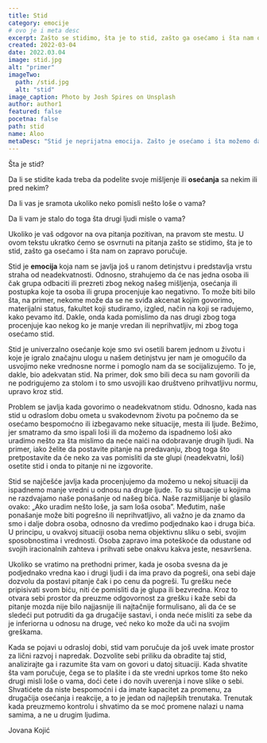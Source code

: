 ```yaml
---
title: Stid
category: emocije
# ovo je i meta desc
excerpt: Zašto se stidimo, šta je to stid, zašto ga osećamo i šta nam on zapravo poručuje?
created: 2022-03-04
date: 2022.03.04
image: stid.jpg
alt: "primer"
imageTwo:
  path: /stid.jpg
  alt: "stid"
image_caption: Photo by Josh Spires on Unsplash
author: author1
featured: false
pocetna: false
path: stid
name: Aloo
metaDesc: "Stid je neprijatna emocija. Zašto je osećamo i šta možemo da otkrijemo o sebi zato što osećamo stid?"
---
```



Šta je stid?

Da li se stidite kada treba da podelite svoje mišljenje ili **osećanja** sa nekim ili pred nekim?

Da li vas je sramota ukoliko neko pomisli nešto loše o vama?  

Da li vam je stalo do toga šta drugi ljudi misle o vama?

Ukoliko je vaš odgovor na ova pitanja pozitivan, na pravom ste mestu. U ovom tekstu ukratko ćemo se osvrnuti na pitanja zašto se stidimo, šta je to stid, zašto ga osećamo i šta nam on zapravo poručuje.

Stid je **emocija** koja nam se javlja još u ranom detinjstvu i predstavlja vrstu straha od neadekvatnosti. Odnosno, strahujemo da će nas jedna osoba ili čak grupa odbaciti ili prezreti zbog nekog našeg mišljenja, osećanja ili postupka koje ta osoba ili grupa procenjuje kao negativno. To može biti bilo šta, na primer, nekome može da se ne sviđa akcenat kojim govorimo, materijalni status, fakultet koji studiramo, izgled, način na koji se radujemo, kako pevamo itd. Dakle, onda kada pomislimo da nas drugi zbog toga procenjuje kao nekog ko je manje vredan ili neprihvatljiv, mi zbog toga osećamo stid.    

Stid je univerzalno osećanje koje smo svi osetili barem jednom u životu i koje je igralo značajnu ulogu u našem detinjstvu jer nam je omogućilo da usvojimo neke vrednosne norme i pomoglo nam da se socijalizujemo. To je, dakle, bio adekvatan stid. Na primer, dok smo bili deca su nam govorili da ne podrigujemo za stolom i to smo usvojili kao društveno prihvatljivu normu, upravo kroz stid. 

Problem se javlja kada govorimo o neadekvatnom stidu. Odnosno, kada nas stid u odraslom dobu ometa u svakodevnom životu pa počnemo da se osećamo bespomoćno ili izbegavamo neke situacije, mesta ili ljude. Bežimo, jer smatramo da smo ispali loši ili da možemo da ispadnemo loši ako uradimo nešto za šta mislimo da neće naići na odobravanje drugih ljudi. Na primer, iako želite da postavite pitanje na predavanju, zbog toga što pretpostavite da će neko za vas pomisliti da ste glupi (neadekvatni, loši) osetite stid i onda to pitanje ni ne izgovorite.

Stid se najčešće javlja kada procenjujemo da možemo u nekoj situaciji da ispadnemo manje vredni u odnosu na druge ljude. To su situacije u kojima ne razdvajamo naše ponašanje od našeg bića. Naše razmišljanje bi glasilo ovako: „Ako uradim nešto loše, ja sam loša osoba”. Međutim, naše ponašanje može biti pogrešno ili neprihvatljivo, ali važno je da znamo da smo i dalje dobra osoba, odnosno da vredimo podjednako kao i druga bića. U principu, u ovakvoj situaciji osoba nema objektivnu sliku o sebi, svojim sposobnostima i vrednosti. Osoba zapravo ima poteškoće da odustane od svojih iracionalnih zahteva i prihvati sebe onakvu kakva jeste, nesavršena. 

Ukoliko se vratimo na prethodni primer, kada je osoba svesna da je podjednako vredna kao i drugi ljudi i da ima pravo da pogreši, ona sebi daje dozvolu da postavi pitanje čak i po cenu da pogreši. Tu grešku neće pripisivati svom biću, niti će pomisliti da je glupa ili bezvredna. Kroz to otvara sebi prostor da preuzme odgovornost za grešku i kaže sebi da pitanje mozda nije bilo najjasnije ili najtačnije formulisano, ali da će se sledeći put potruditi da ga drugačije sastavi,  i onda neće misliti za sebe da je inferiorna u odnosu na druge, već neko ko može da uči na svojim greškama.

Kada se pojavi u odrasloj dobi, stid vam poručuje da još uvek imate prostor za lični razvoj i napredak. Dozvolite sebi priliku da obradite taj stid, analizirajte ga i razumite šta vam on govori u datoj situaciji. Kada shvatite šta vam poručuje, čega se to plašite i da ste vredni uprkos tome što neko drugi misli loše o vama, doći ćete i do novih uverenja i nove slike o sebi. Shvatićete da niste bespomoćni i da imate kapacitet za promenu, za drugačija osećanja i reakcije, a to je jedan od najlepših trenutaka. Trenutak kada preuzmemo kontrolu i shvatimo da se moć promene nalazi u nama samima, a ne u drugim ljudima.


Jovana Kojić
